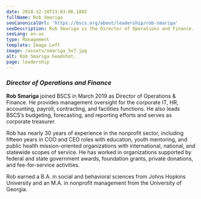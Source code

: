 ```yaml
---
date: 2018-12-18T23:03:06.180Z
fullName: Rob Smariga
seoCanonicalUrl: 'https://bscs.org/about/leadership/rob-smariga'
seoDescription: Rob Smariga is the Director of Operations and Finance.
seoLang: en-us
type: Management
template: Image Left
image: /assets/smariga_5x7.jpg
alt: Rob Smariga headshot.
page: leadership
---
```


### *Director of Operations and Finance*

**Rob Smariga** joined BSCS in March 2019 as Director of Operations & Finance. He provides management oversight for the corporate IT, HR, accounting, payroll, contracting, and facilities functions. He also leads BSCS’s budgeting, forecasting, and reporting efforts and serves as corporate treasurer.

Rob has nearly 30 years of experience in the nonprofit sector, including fifteen years in COO and CEO roles with education, youth mentoring, and public health mission-oriented organizations with international, national, and statewide scopes of service. He has worked in organizations supported by federal and state government awards, foundation grants, private donations, and fee-for-service activities.

Rob earned a B.A. in social and behavioral sciences from Johns Hopkins University and an M.A. in nonprofit management from the University of Georgia.
